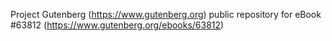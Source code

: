 Project Gutenberg (https://www.gutenberg.org) public repository for eBook #63812 (https://www.gutenberg.org/ebooks/63812)
